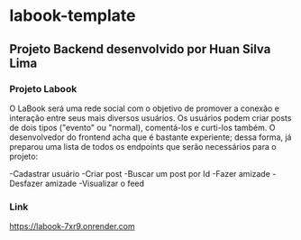 # labook-template

## Projeto Backend desenvolvido por Huan Silva Lima

### Projeto Labook 
O LaBook será uma rede social com o objetivo de promover a conexão e interação entre seus mais diversos usuários. Os usuários podem criar posts de dois tipos ("evento" ou "normal), comentá-los e curti-los também. O desenvolvedor do frontend acha que é bastante experiente; dessa forma, já preparou uma lista de todos os endpoints que serão necessários para o projeto:

-Cadastrar usuário
-Criar post
-Buscar um post por Id
-Fazer amizade
-Desfazer amizade
-Visualizar o feed

### Link
https://labook-7xr9.onrender.com
